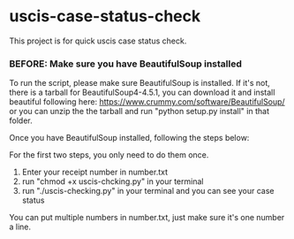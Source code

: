 # uscis-case-status-check
This project is for quick uscis case status check.

### BEFORE: Make sure you have BeautifulSoup installed
To run the script, please make sure BeautifulSoup is installed. If it's not, there is a tarball for BeautifulSoup4-4.5.1, you can download it and install beautiful following here: https://www.crummy.com/software/BeautifulSoup/ or you can unzip the the tarball and run "python setup.py install" in that folder.

Once you have BeautifulSoup installed, following the steps below:

For the first two steps, you only need to do them once.

1. Enter your receipt number in number.txt
2. run "chmod +x uscis-chcking.py" in your terminal
3. run "./uscis-checking.py" in your terminal and you can see your case status

You can put multiple numbers in number.txt, just make sure it's one number a line.
